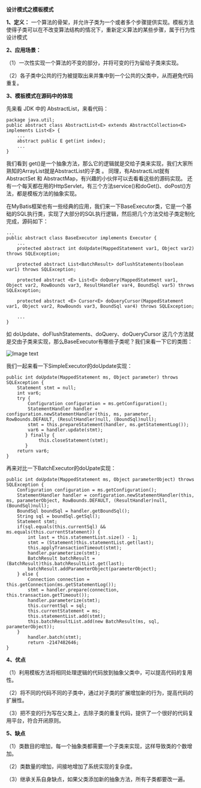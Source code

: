 **设计模式之模板模式**

**1、定义：**
一个算法的骨架，并允许子类为一个或者多个步骤提供实现。模板方法使得子类可以在不改变算法结构的情况下，重新定义算法的某些步骤，属于行为性设计模式

**2、应用场景：**

（1）一次性实现一个算法的不变的部分，并将可变的行为留给子类来实现。

（2）各子类中公共的行为被提取出来并集中到一个公共的父类中，从而避免代码重复。

**3、模板模式在源码中的体现**

先来看 JDK 中的 AbstractList，来看代码：
````
package java.util; 
public abstract class AbstractList<E> extends AbstractCollection<E> implements List<E> { 
    ... 
    abstract public E get(int index); 
    ... 
}
````
我们看到 get()是一个抽象方法，那么它的逻辑就是交给子类来实现，我们大家所熟知的ArrayList就是AbstractList的子类 。 
同理，有AbstractList就有AbstractSet 和 AbstractMap，有兴趣的小伙伴可以去看看这些的源码实现。
还有一个每天都在用的HttpServlet，有三个方法service()和doGet()、doPost()方法，都是模板方法的抽象实现。


在MyBatis框架也有一些经典的应用，我们来一下BaseExecutor类，它是一个基础的SQL执行类，实现了大部分的SQL执行逻辑，然后把几个方法交给子类定制化完成，源码如下：
```
...
public abstract class BaseExecutor implements Executor {
    ...
    protected abstract int doUpdate(MappedStatement var1, Object var2) throws SQLException;
    
    protected abstract List<BatchResult> doFlushStatements(boolean var1) throws SQLException;
    
    protected abstract <E> List<E> doQuery(MappedStatement var1, Object var2, RowBounds var3, ResultHandler var4, BoundSql var5) throws SQLException;
    
    protected abstract <E> Cursor<E> doQueryCursor(MappedStatement var1, Object var2, RowBounds var3, BoundSql var4) throws SQLException;
    
    ...
}
````
如 doUpdate、doFlushStatements、doQuery、doQueryCursor 这几个方法就是交由子类来实现，那么BaseExecutor有哪些子类呢？我们来看一下它的类图：

![Image text](https://github.com/wlc160/img-folder/blob/master/TemplateExecutor.jpg)

我们一起来看一下SimpleExecutor的doUpdate实现：

````
public int doUpdate(MappedStatement ms, Object parameter) throws SQLException {
    Statement stmt = null;
    int var6;
    try {
        Configuration configuration = ms.getConfiguration();
        StatementHandler handler = configuration.newStatementHandler(this, ms, parameter, RowBounds.DEFAULT, (ResultHandler)null, (BoundSql)null);
        stmt = this.prepareStatement(handler, ms.getStatementLog()); 
        var6 = handler.update(stmt);
       } finally { 
            this.closeStatement(stmt); 
       }
    return var6;
}
````
再来对比一下BatchExecutor的doUpate实现：
````
public int doUpdate(MappedStatement ms, Object parameterObject) throws SQLException { 
    Configuration configuration = ms.getConfiguration(); 
    StatementHandler handler = configuration.newStatementHandler(this, ms, parameterObject, RowBounds.DEFAULT, (ResultHandler)null, (BoundSql)null); 
    BoundSql boundSql = handler.getBoundSql(); 
    String sql = boundSql.getSql(); 
    Statement stmt; 
    if(sql.equals(this.currentSql) && ms.equals(this.currentStatement)) { 
        int last = this.statementList.size() - 1; 
        stmt = (Statement)this.statementList.get(last); 
        this.applyTransactionTimeout(stmt); 
        handler.parameterize(stmt); 
        BatchResult batchResult = (BatchResult)this.batchResultList.get(last); 
        batchResult.addParameterObject(parameterObject); 
    } else { 
        Connection connection = this.getConnection(ms.getStatementLog()); 
        stmt = handler.prepare(connection, this.transaction.getTimeout()); 
        handler.parameterize(stmt); 
        this.currentSql = sql; 
        this.currentStatement = ms; 
        this.statementList.add(stmt); 
        this.batchResultList.add(new BatchResult(ms, sql, parameterObject)); 
    }
        handler.batch(stmt); 
        return -2147482646; 
}
````

**4、优点**

（1）利用模板方法将相同处理逻辑的代码放到抽象父类中，可以提高代码的复用性。

（2）将不同的代码不同的子类中，通过对子类的扩展增加新的行为，提高代码的扩展性。

（3）把不变的行为写在父类上，去除子类的重复代码，提供了一个很好的代码复用平台，符合开闭原则。

**5、缺点**

（1）类数目的增加，每一个抽象类都需要一个子类来实现，这样导致类的个数增加。

（2）类数量的增加，间接地增加了系统实现的复杂度。

（3）继承关系自身缺点，如果父类添加新的抽象方法，所有子类都要改一遍。